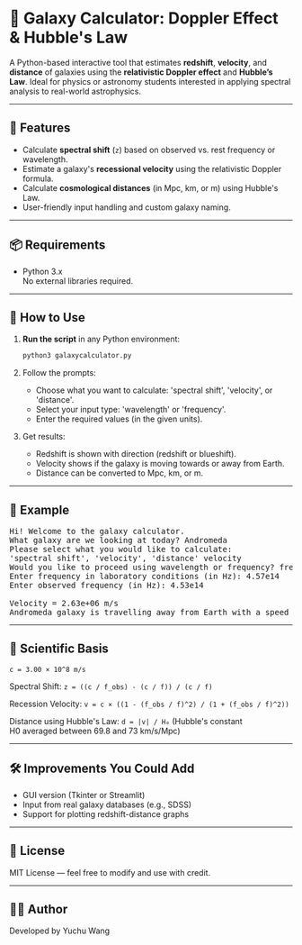 # 🌌 Galaxy Calculator: Doppler Effect & Hubble's Law
A Python-based interactive tool that estimates **redshift**, **velocity**, and **distance** of galaxies using the **relativistic Doppler effect** and **Hubble’s Law**. Ideal for physics or astronomy students interested in applying spectral analysis to real-world astrophysics.

---

## 🧪 Features
- Calculate **spectral shift** (`z`) based on observed vs. rest frequency or wavelength.
- Estimate a galaxy's **recessional velocity** using the relativistic Doppler formula.
- Calculate **cosmological distances** (in Mpc, km, or m) using Hubble's Law.
- User-friendly input handling and custom galaxy naming.

---

## 📦 Requirements

- Python 3.x  
No external libraries required.

---

## 🚀 How to Use

1. **Run the script** in any Python environment:
    
   ```bash
   python3 galaxycalculator.py
   ```
    
2. Follow the prompts:
    - Choose what you want to calculate: 'spectral shift', 'velocity', or 'distance'.
    - Select your input type: 'wavelength' or 'frequency'.
    - Enter the required values (in the given units).

3. Get results:
    - Redshift is shown with direction (redshift or blueshift).
    - Velocity shows if the galaxy is moving towards or away from Earth.
    - Distance can be converted to Mpc, km, or m.

---

## 📖 Example
 
<pre>Hi! Welcome to the galaxy calculator.
What galaxy are we looking at today? Andromeda
Please select what you would like to calculate:
'spectral shift', 'velocity', 'distance' velocity
Would you like to proceed using wavelength or frequency? frequency
Enter frequency in laboratory conditions (in Hz): 4.57e14
Enter observed frequency (in Hz): 4.53e14

Velocity = 2.63e+06 m/s
Andromeda galaxy is travelling away from Earth with a speed of 2630000.0 m/s. </pre>

---

## 🧮 Scientific Basis

`c = 3.00 × 10^8 m/s`

Spectral Shift:
    `z = ((c / f_obs) - (c / f)) / (c / f)`

Recession Velocity:
    `v = c × ((1 - (f_obs / f)^2) / (1 + (f_obs / f)^2))`

Distance using Hubble's Law:
    `d = |v| / H₀` (Hubble's constant H0 averaged between 69.8 and 73 km/s/Mpc)

---

## 🛠️ Improvements You Could Add
- GUI version (Tkinter or Streamlit)
- Input from real galaxy databases (e.g., SDSS)
- Support for plotting redshift-distance graphs

---

## 📄 License
MIT License — feel free to modify and use with credit.

---

## 👩‍🚀 Author
Developed by Yuchu Wang

